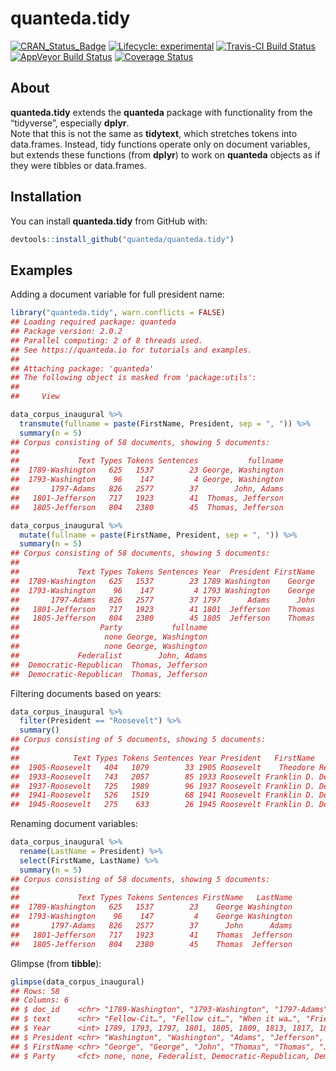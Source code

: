 
# quanteda.tidy

<!-- badges: start -->

[![CRAN\_Status\_Badge](http://www.r-pkg.org/badges/version/quanteda.tidy)](https://cran.r-project.org/package=quanteda.tidy)
[![Lifecycle:
experimental](https://img.shields.io/badge/lifecycle-experimental-orange.svg)](https://www.tidyverse.org/lifecycle/#experimental)
[![Travis-CI Build
Status](https://travis-ci.org/quanteda/quanteda.tidy.svg?branch=master)](https://travis-ci.org/quanteda/quanteda.tidy)
[![AppVeyor Build
Status](https://ci.appveyor.com/api/projects/status/github/quanteda/quanteda.tidy?branch=master&svg=true)](https://ci.appveyor.com/project/quanteda/quanteda.tidy)
[![Coverage
Status](https://img.shields.io/codecov/c/github/quanteda/quanteda.tidy/master.svg)](https://codecov.io/github/quanteda/quanteda.tidy?branch=master)
<!-- badges: end -->

## About

**quanteda.tidy** extends the **quanteda** package with functionality
from the “tidyverse”, especially **dplyr**.  
Note that this is not the same as **tidytext**, which stretches tokens
into data.frames. Instead, tidy functions operate only on document
variables, but extends these functions (from **dplyr**) to work on
**quanteda** objects as if they were tibbles or data.frames.

## Installation

You can install **quanteda.tidy** from GitHub with:

``` r
devtools::install_github("quanteda/quanteda.tidy")
```

## Examples

Adding a document variable for full president name:

``` r
library("quanteda.tidy", warn.conflicts = FALSE)
## Loading required package: quanteda
## Package version: 2.0.2
## Parallel computing: 2 of 8 threads used.
## See https://quanteda.io for tutorials and examples.
## 
## Attaching package: 'quanteda'
## The following object is masked from 'package:utils':
## 
##     View

data_corpus_inaugural %>%
  transmute(fullname = paste(FirstName, President, sep = ", ")) %>%
  summary(n = 5)
## Corpus consisting of 58 documents, showing 5 documents:
## 
##             Text Types Tokens Sentences           fullname
##  1789-Washington   625   1537        23 George, Washington
##  1793-Washington    96    147         4 George, Washington
##       1797-Adams   826   2577        37        John, Adams
##   1801-Jefferson   717   1923        41  Thomas, Jefferson
##   1805-Jefferson   804   2380        45  Thomas, Jefferson

data_corpus_inaugural %>%
  mutate(fullname = paste(FirstName, President, sep = ", ")) %>%
  summary(n = 5)
## Corpus consisting of 58 documents, showing 5 documents:
## 
##             Text Types Tokens Sentences Year  President FirstName
##  1789-Washington   625   1537        23 1789 Washington    George
##  1793-Washington    96    147         4 1793 Washington    George
##       1797-Adams   826   2577        37 1797      Adams      John
##   1801-Jefferson   717   1923        41 1801  Jefferson    Thomas
##   1805-Jefferson   804   2380        45 1805  Jefferson    Thomas
##                  Party           fullname
##                   none George, Washington
##                   none George, Washington
##             Federalist        John, Adams
##  Democratic-Republican  Thomas, Jefferson
##  Democratic-Republican  Thomas, Jefferson
```

Filtering documents based on years:

``` r
data_corpus_inaugural %>%
  filter(President == "Roosevelt") %>%
  summary()
## Corpus consisting of 5 documents, showing 5 documents:
## 
##            Text Types Tokens Sentences Year President   FirstName      Party
##  1905-Roosevelt   404   1079        33 1905 Roosevelt    Theodore Republican
##  1933-Roosevelt   743   2057        85 1933 Roosevelt Franklin D. Democratic
##  1937-Roosevelt   725   1989        96 1937 Roosevelt Franklin D. Democratic
##  1941-Roosevelt   526   1519        68 1941 Roosevelt Franklin D. Democratic
##  1945-Roosevelt   275    633        26 1945 Roosevelt Franklin D. Democratic
```

Renaming document variables:

``` r
data_corpus_inaugural %>%
  rename(LastName = President) %>%
  select(FirstName, LastName) %>%
  summary(n = 5)
## Corpus consisting of 58 documents, showing 5 documents:
## 
##             Text Types Tokens Sentences FirstName   LastName
##  1789-Washington   625   1537        23    George Washington
##  1793-Washington    96    147         4    George Washington
##       1797-Adams   826   2577        37      John      Adams
##   1801-Jefferson   717   1923        41    Thomas  Jefferson
##   1805-Jefferson   804   2380        45    Thomas  Jefferson
```

Glimpse (from **tibble**):

``` r
glimpse(data_corpus_inaugural)
## Rows: 58
## Columns: 6
## $ doc_id    <chr> "1789-Washington", "1793-Washington", "1797-Adams", "1801-J…
## $ text      <chr> "Fellow-Cit…", "Fellow cit…", "When it wa…", "Friends an…",…
## $ Year      <int> 1789, 1793, 1797, 1801, 1805, 1809, 1813, 1817, 1821, 1825,…
## $ President <chr> "Washington", "Washington", "Adams", "Jefferson", "Jefferso…
## $ FirstName <chr> "George", "George", "John", "Thomas", "Thomas", "James", "J…
## $ Party     <fct> none, none, Federalist, Democratic-Republican, Democratic-R…
```
